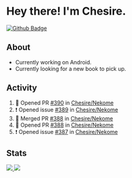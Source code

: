 # Hey there! I'm Chesire.

[![Github Badge](https://img.shields.io/badge/-Github-000?style=flat-square&logo=Github&logoColor=white&link=https://github.com/chesire)](https://github.com/chesire)

## About

<!-- Uses https://github.com/Chesire/natemoo-re -->
* Currently working on Android.
* Currently looking for a new book to pick up.
<!--
* Currently listening to: 
<a href="https://natemoo-re-iirbxe7wf.vercel.app/now-playing?open">
    <img src="https://natemoo-re-iirbxe7wf.vercel.app/now-playing" width="256" height="64" alt="Now Playing">
</a>  
-->

## Activity

<!-- Uses https://github.com/jamesgeorge007/github-activity-readme -->
<!--START_SECTION:activity-->
1. 💪 Opened PR [#390](https://github.com/Chesire/Nekome/pull/390) in [Chesire/Nekome](https://github.com/Chesire/Nekome)
2. ❗️ Opened issue [#389](https://github.com/Chesire/Nekome/issues/389) in [Chesire/Nekome](https://github.com/Chesire/Nekome)
3. 🎉 Merged PR [#388](https://github.com/Chesire/Nekome/pull/388) in [Chesire/Nekome](https://github.com/Chesire/Nekome)
4. 💪 Opened PR [#388](https://github.com/Chesire/Nekome/pull/388) in [Chesire/Nekome](https://github.com/Chesire/Nekome)
5. ❗️ Opened issue [#387](https://github.com/Chesire/Nekome/issues/387) in [Chesire/Nekome](https://github.com/Chesire/Nekome)
<!--END_SECTION:activity-->

## Stats

<a href="https://github-readme-stats.vercel.app/api/top-langs/?username=chesire&theme=tokyonight">
    <img src="https://github-readme-stats.vercel.app/api/top-langs/?username=chesire&layout=compact&theme=tokyonight" >
</a>
<a href="https://github-readme-stats.vercel.app/api?username=chesire&show_icons=true&theme=tokyonight">
    <img src="https://github-readme-stats.vercel.app/api?username=chesire&show_icons=true&theme=tokyonight" >
</a>  
